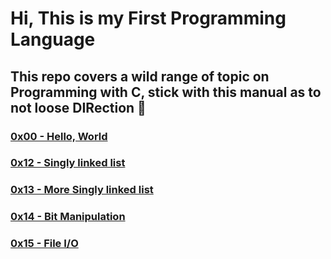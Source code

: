 # Hi, This is my First Programming Language
## This repo covers a wild range of topic on Programming with C, stick with this manual as to not loose DIRection 🤭

### [0x00 - Hello, World](./0x00-hello_world/README.md)

### [0x12 - Singly linked list](./0x12-singly_linked_lists/README.md)

### [0x13 - More Singly linked list](./0x13-more_singly_linked_lists/README.md)

### [0x14 - Bit Manipulation](./0x14-bit_manipulation/README.md)

### [0x15 - File I/O](./0x14-bit_manipulation/README.md)
